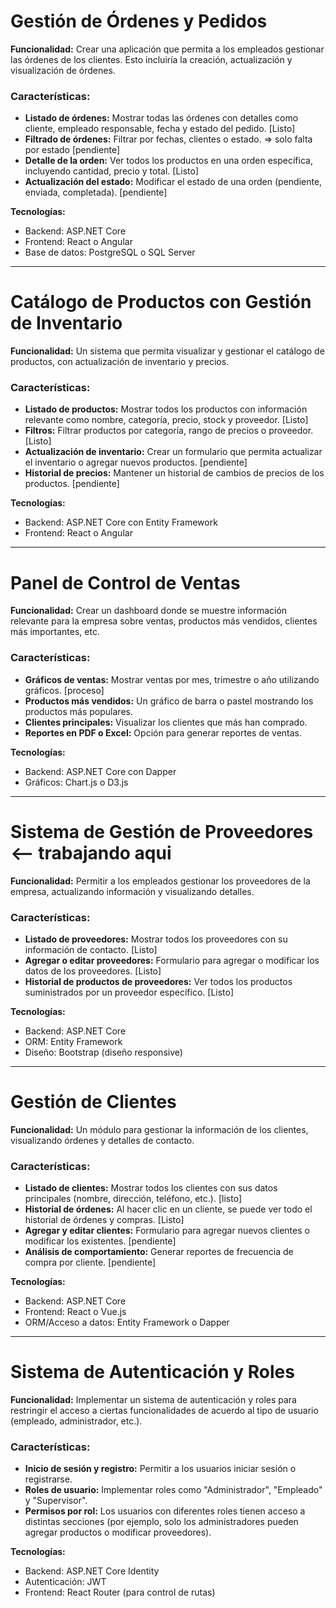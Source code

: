 # Gestión de Órdenes y Pedidos
**Funcionalidad:** Crear una aplicación que permita a los empleados gestionar las órdenes de los clientes. Esto incluiría la creación, actualización y visualización de órdenes.

### Características:
- **Listado de órdenes:** Mostrar todas las órdenes con detalles como cliente, empleado responsable, fecha y estado del pedido. [Listo]
- **Filtrado de órdenes:** Filtrar por fechas, clientes o estado.   => solo falta por estado [pendiente]
- **Detalle de la orden:** Ver todos los productos en una orden específica, incluyendo cantidad, precio y total. [Listo]
- **Actualización del estado:** Modificar el estado de una orden (pendiente, enviada, completada).   [pendiente]

**Tecnologías:** 
- Backend: ASP.NET Core
- Frontend: React o Angular
- Base de datos: PostgreSQL o SQL Server

---

# Catálogo de Productos con Gestión de Inventario
**Funcionalidad:** Un sistema que permita visualizar y gestionar el catálogo de productos, con actualización de inventario y precios.

### Características:
- **Listado de productos:** Mostrar todos los productos con información relevante como nombre, categoría, precio, stock y proveedor. [Listo]
- **Filtros:** Filtrar productos por categoría, rango de precios o proveedor.  [Listo] 
- **Actualización de inventario:** Crear un formulario que permita actualizar el inventario o agregar nuevos productos. [pendiente]
- **Historial de precios:** Mantener un historial de cambios de precios de los productos. [pendiente]

**Tecnologías:** 
- Backend: ASP.NET Core con Entity Framework
- Frontend: React o Angular

---

# Panel de Control de Ventas
**Funcionalidad:** Crear un dashboard donde se muestre información relevante para la empresa sobre ventas, productos más vendidos, clientes más importantes, etc.

### Características:
- **Gráficos de ventas:** Mostrar ventas por mes, trimestre o año utilizando gráficos. [proceso]
- **Productos más vendidos:** Un gráfico de barra o pastel mostrando los productos más populares.
- **Clientes principales:** Visualizar los clientes que más han comprado.
- **Reportes en PDF o Excel:** Opción para generar reportes de ventas.

**Tecnologías:** 
- Backend: ASP.NET Core con Dapper
- Gráficos: Chart.js o D3.js

---

# Sistema de Gestión de Proveedores  <-- trabajando aqui
**Funcionalidad:** Permitir a los empleados gestionar los proveedores de la empresa, actualizando información y visualizando detalles.

### Características:
- **Listado de proveedores:** Mostrar todos los proveedores con su información de contacto. [Listo]
- **Agregar o editar proveedores:** Formulario para agregar o modificar los datos de los proveedores. [Listo]  
- **Historial de productos de proveedores:** Ver todos los productos suministrados por un proveedor específico. [Listo]

**Tecnologías:** 
- Backend: ASP.NET Core
- ORM: Entity Framework
- Diseño: Bootstrap (diseño responsive)

---

# Gestión de Clientes
**Funcionalidad:** Un módulo para gestionar la información de los clientes, visualizando órdenes y detalles de contacto.

### Características:
- **Listado de clientes:** Mostrar todos los clientes con sus datos principales (nombre, dirección, teléfono, etc.). [listo]
- **Historial de órdenes:** Al hacer clic en un cliente, se puede ver todo el historial de órdenes y compras. [Listo]
- **Agregar y editar clientes:** Formulario para agregar nuevos clientes o modificar los existentes. [pendiente]
- **Análisis de comportamiento:** Generar reportes de frecuencia de compra por cliente. [pendiente]

**Tecnologías:** 
- Backend: ASP.NET Core
- Frontend: React o Vue.js
- ORM/Acceso a datos: Entity Framework o Dapper

---

# Sistema de Autenticación y Roles
**Funcionalidad:** Implementar un sistema de autenticación y roles para restringir el acceso a ciertas funcionalidades de acuerdo al tipo de usuario (empleado, administrador, etc.).

### Características:
- **Inicio de sesión y registro:** Permitir a los usuarios iniciar sesión o registrarse.
- **Roles de usuario:** Implementar roles como "Administrador", "Empleado" y "Supervisor".
- **Permisos por rol:** Los usuarios con diferentes roles tienen acceso a distintas secciones (por ejemplo, solo los administradores pueden agregar productos o modificar proveedores).

**Tecnologías:** 
- Backend: ASP.NET Core Identity
- Autenticación: JWT
- Frontend: React Router (para control de rutas)
